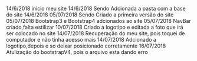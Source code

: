 14/6/2018 inicio meu site 
14/6/2018 Sendo Adcionada a pasta com a base do site 14/6/2018
05/07/2018 Sendo Criado a primeira versão do site
05/07/2018 Bootstrap3 e Bootstrap4 adcionados ao site
05/07/2018 NavBar criado,falta estilizar
10/07/2018 Criado a logotipo e editada a foto que irá ser colocado no site
14/07/2018 Recuperação do meu site, pois toquei de computador e não tinha acesso mais
14/07/2018 Adcionado a logotipo,depois e so deixar posicionado corretamente
16/07/2018 Atulização do bootstrapV4, pois o arquivo esta dando erro

